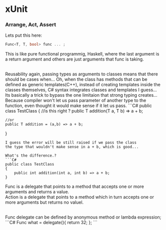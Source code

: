 # xUnit

### Arrange, Act, Assert 

Lets put this here:
```C#
Func<T, T, bool> func ... ;
```
This is like pure functional programmig, Haskell, where the last
argument is a return argument and others are just arguments that 
func is taking. 

<br/>
Reusability again, passing types as arguments to classes means that
there should be cases when... Oh, when the class has methods that can
be defined as generic templates(C++), instead of creating templates
inside the classes themselves, C# syntax integrates classes and
templates I guess...  

<br/>
Its basically a trick to bypass the one limitaion that strong typing
creates... Because compiler won't let us pass parameter of another 
type to the function, even thought it would make sense if it let us 
pass.
```C#
public class TestClass<T> 
{
	//is this right ?
	public T addition(T a, T b) => a + b;
	
	//or
	public T addition = (a,b) => a + b;
}
```
I guess the error will be still raised if we pass the class
the type that wouldn't make sense in a + b, which is good...

What's the difference.?
```C#
public class TestClass
{
	public int addition(int a, int b) => a + b;
}
```
Func is a delegate that points to a method that accepts
one or more arguments and returns a value.
<br/>
Action is a delegate that points to a method which in 
turn accepts one or more arguments but returns no valuel.

<br/>
Func delegate can be defined by anonymous method or
lambda expression;
```C#
Func<int> what = delegate(){
				return 32;
			   };
```

